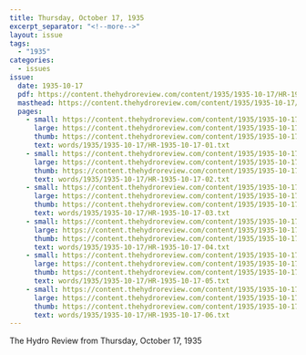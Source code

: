 ```yaml
---
title: Thursday, October 17, 1935
excerpt_separator: "<!--more-->"
layout: issue
tags:
  - "1935"
categories:
  - issues
issue:
  date: 1935-10-17
  pdf: https://content.thehydroreview.com/content/1935/1935-10-17/HR-1935-10-17.pdf
  masthead: https://content.thehydroreview.com/content/1935/1935-10-17/masthead/HR-1935-10-17.jpg
  pages:
    - small: https://content.thehydroreview.com/content/1935/1935-10-17/small/HR-1935-10-17-01.jpg
      large: https://content.thehydroreview.com/content/1935/1935-10-17/large/HR-1935-10-17-01.jpg
      thumb: https://content.thehydroreview.com/content/1935/1935-10-17/thumbnails/HR-1935-10-17-01.jpg
      text: words/1935/1935-10-17/HR-1935-10-17-01.txt
    - small: https://content.thehydroreview.com/content/1935/1935-10-17/small/HR-1935-10-17-02.jpg
      large: https://content.thehydroreview.com/content/1935/1935-10-17/large/HR-1935-10-17-02.jpg
      thumb: https://content.thehydroreview.com/content/1935/1935-10-17/thumbnails/HR-1935-10-17-02.jpg
      text: words/1935/1935-10-17/HR-1935-10-17-02.txt
    - small: https://content.thehydroreview.com/content/1935/1935-10-17/small/HR-1935-10-17-03.jpg
      large: https://content.thehydroreview.com/content/1935/1935-10-17/large/HR-1935-10-17-03.jpg
      thumb: https://content.thehydroreview.com/content/1935/1935-10-17/thumbnails/HR-1935-10-17-03.jpg
      text: words/1935/1935-10-17/HR-1935-10-17-03.txt
    - small: https://content.thehydroreview.com/content/1935/1935-10-17/small/HR-1935-10-17-04.jpg
      large: https://content.thehydroreview.com/content/1935/1935-10-17/large/HR-1935-10-17-04.jpg
      thumb: https://content.thehydroreview.com/content/1935/1935-10-17/thumbnails/HR-1935-10-17-04.jpg
      text: words/1935/1935-10-17/HR-1935-10-17-04.txt
    - small: https://content.thehydroreview.com/content/1935/1935-10-17/small/HR-1935-10-17-05.jpg
      large: https://content.thehydroreview.com/content/1935/1935-10-17/large/HR-1935-10-17-05.jpg
      thumb: https://content.thehydroreview.com/content/1935/1935-10-17/thumbnails/HR-1935-10-17-05.jpg
      text: words/1935/1935-10-17/HR-1935-10-17-05.txt
    - small: https://content.thehydroreview.com/content/1935/1935-10-17/small/HR-1935-10-17-06.jpg
      large: https://content.thehydroreview.com/content/1935/1935-10-17/large/HR-1935-10-17-06.jpg
      thumb: https://content.thehydroreview.com/content/1935/1935-10-17/thumbnails/HR-1935-10-17-06.jpg
      text: words/1935/1935-10-17/HR-1935-10-17-06.txt
---
```


The Hydro Review from Thursday, October 17, 1935

<!--more-->

